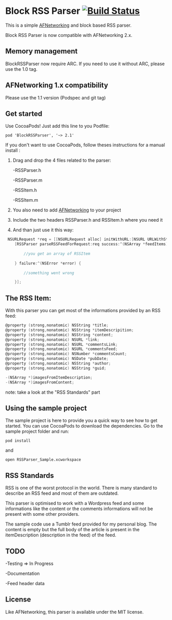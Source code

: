# Block RSS Parser [![Build Status](https://travis-ci.org/tibo/BlockRSSParser.png?branch=master)](https://travis-ci.org/tibo/BlockRSSParser)

This is a simple <a href="https://github.com/AFNetworking/AFNetworking/">AFNetworking</a> and block based RSS parser.

Block RSS Parser is now compatible with AFNetworking 2.x.

## Memory management

BlockRSSParser now require ARC.
If you need to use it without ARC, please use the 1.0 tag.

## AFNetworking 1.x compatibility

Please use the 1.1 version (Podspec and git tag)

## Get started

Use CocoaPods! Just add this line to you Podfile: 

```
pod 'BlockRSSParser', '~> 2.1'
```

If you don't want to use CocoaPods, follow theses instructions for a manual install :

1. Drag and drop the 4 files related to the parser:

	-RSSParser.h

	-RSSParser.m

	-RSSItem.h

	-RSSItem.m
	
2. You also need to add <a href="https://github.com/AFNetworking/AFNetworking/">AFNetworking</a> to your project

3. Include the two headers RSSParser.h and RSSItem.h where you need it

4. And than just use it this way:

``` objective-c
 NSURLRequest *req = [[NSURLRequest alloc] initWithURL:[NSURL URLWithString:@"http://blog.lelevier.fr/rss"]];
    [RSSParser parseRSSFeedForRequest:req success:^(NSArray *feedItems) {
    	
    	//you get an array of RSSItem
    	
    } failure:^(NSError *error) {
    	
    	//something went wrong

    }];

```

## The RSS Item:

With this parser you can get most of the informations provided by an RSS feed:

``` objective-c
@property (strong,nonatomic) NSString *title;
@property (strong,nonatomic) NSString *itemDescripition;
@property (strong,nonatomic) NSString *content;
@property (strong,nonatomic) NSURL *link;
@property (strong,nonatomic) NSURL *commentsLink;
@property (strong,nonatomic) NSURL *commentsFeed;
@property (strong,nonatomic) NSNumber *commentsCount;
@property (strong,nonatomic) NSDate *pubDate;
@property (strong,nonatomic) NSString *author;
@property (strong,nonatomic) NSString *guid;

-(NSArray *)imagesFromItemDescription;
-(NSArray *)imagesFromContent;
```
note: take a look at the "RSS Standards" part

## Using the sample project

The sample project is here to provide you a quick way to see how to get started.
You can use CocoaPods to download the dependencies. Go to the sample project folder and run:

```shell
pod install
```
and
```shell
open RSSParser_Sample.xcworkspace
```

## RSS Standards

RSS is one of the worst protocol in the world. There is many standard to describe an RSS feed and most of them are outdated.

This parser is optimised to work with a Wordpress feed and some informations like the content or the comments informations will not be present with some other providers.

The sample code use a Tumblr feed provided for my personal blog. The content is empty but the full body of the article is present in the itemDescription (description in the feed) of the feed.

## TODO

-Testing => In Progress

-Documentation

-Feed header data

## License

Like AFNetworking, this parser is available under the MIT license.
